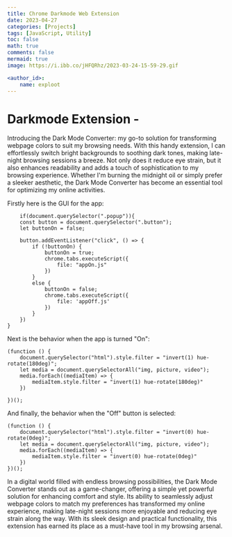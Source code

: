```yaml
---
title: Chrome Darkmode Web Extension
date: 2023-04-27
categories: [Projects]
tags: [JavaScript, Utility]
toc: false
math: true
comments: false
mermaid: true
image: https://i.ibb.co/jHFQRhz/2023-03-24-15-59-29.gif

<author_id>:
    name: exploot
---
```

# Darkmode Extension - 

Introducing the Dark Mode Converter: my go-to solution for transforming webpage colors to suit my browsing needs. With this handy extension, I can effortlessly switch bright backgrounds to soothing dark tones, making late-night browsing sessions a breeze. Not only does it reduce eye strain, but it also enhances readability and adds a touch of sophistication to my browsing experience. Whether I'm burning the midnight oil or simply prefer a sleeker aesthetic, the Dark Mode Converter has become an essential tool for optimizing my online activities.

Firstly here is the GUI for the app:

```    
    if(document.querySelector(".popup")){
    const button = document.querySelector(".button");
    let buttonOn = false;
    
    button.addEventListener("click", () => {
        if (!buttonOn) {
            buttonOn = true;
            chrome.tabs.executeScript({
                file: "appOn.js"
            })
        }
        else {
            buttonOn = false;
            chrome.tabs.executeScript({
                file: 'appOff.js'
            })
        }
    })
} 

```

Next is the behavior when the app is turned "On":

```
(function () {
    document.querySelector("html").style.filter = "invert(1) hue-rotate(180deg)";
    let media = document.querySelectorAll("img, picture, video");
    media.forEach((mediaItem) => {
        mediaItem.style.filter = "invert(1) hue-rotate(180deg)"
    })

})();
```

And finally, the behavior when the "Off" button is selected:
```
(function () {
    document.querySelector("html").style.filter = "invert(0) hue-rotate(0deg)";
    let media = document.querySelectorAll("img, picture, video");
    media.forEach((mediaItem) => {
        mediaItem.style.filter = "invert(0) hue-rotate(0deg)"
    })
})();
```

In a digital world filled with endless browsing possibilities, the Dark Mode Converter stands out as a game-changer, offering a simple yet powerful solution for enhancing comfort and style. Its ability to seamlessly adjust webpage colors to match my preferences has transformed my online experience, making late-night sessions more enjoyable and reducing eye strain along the way. With its sleek design and practical functionality, this extension has earned its place as a must-have tool in my browsing arsenal.
